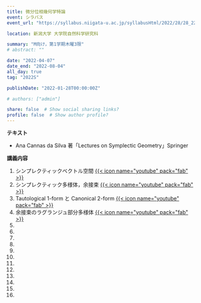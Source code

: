 ```yaml
---
title: 微分位相幾何学特論
event: シラバス
event_url: "https://syllabus.niigata-u.ac.jp/syllabusHtml/2022/28/28_220F3163_ja_JP.html"

location: 新潟大学 大学院自然科学研究科

summary: "M向け，第1学期木曜3限"
# abstract: ""

date: "2022-04-07"
date_end: "2022-08-04"
all_day: true
tag: "2022S"

publishDate: "2022-01-28T00:00:00Z"

# authors: ["admin"]

share: false  # Show social sharing links?
profile: false  # Show author profile?
---
```

**テキスト**
- Ana Cannas da Silva 著「Lectures on Symplectic Geometry」Springer

**講義内容**
1. シンプレクティックベクトル空間
	[{{< icon name="youtube" pack="fab" >}}](https://youtu.be/5LlySBB_iPY)
2. シンプレクティック多様体，余接束
	[{{< icon name="youtube" pack="fab" >}}](https://youtu.be/F4oo7XLoI9U)
3. Tautological 1-form と Canonical 2-form
	[{{< icon name="youtube" pack="fab" >}}](https://youtu.be/E2yQgo86_yQ)
4. 余接束のラグランジュ部分多様体
	[{{< icon name="youtube" pack="fab" >}}](https://youtu.be/QpVl1kr0dZQ)
5. 
6. 
7. 
8. 
9. 
10. 
11. 
12. 
13. 
14. 
15. 
16. 
